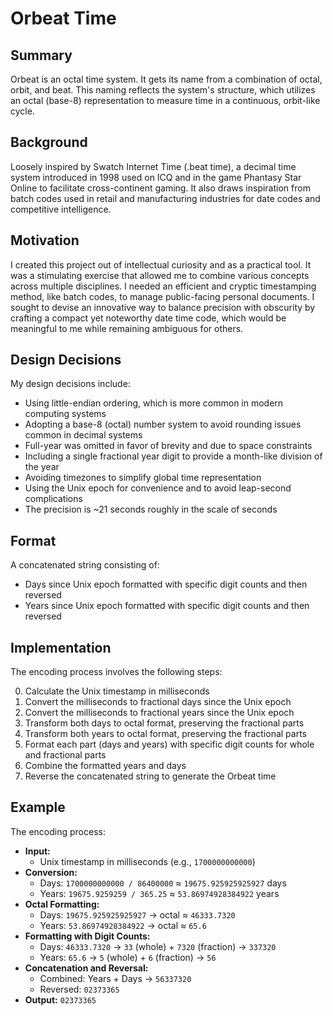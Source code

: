 # Orbeat Time

## Summary

Orbeat is an octal time system. It gets its name from a combination of octal, orbit, and beat. This naming reflects the system's structure, which utilizes an octal (base-8) representation to measure time in a continuous, orbit-like cycle.

## Background

Loosely inspired by Swatch Internet Time (.beat time), a decimal time system introduced in 1998 used on ICQ and in the game Phantasy Star Online to facilitate cross-continent gaming. It also draws inspiration from batch codes used in retail and manufacturing industries for date codes and competitive intelligence.

## Motivation

I created this project out of intellectual curiosity and as a practical tool. It was a stimulating exercise that allowed me to combine various concepts across multiple disciplines. I needed an efficient and cryptic timestamping method, like batch codes, to manage public-facing personal documents. I sought to devise an innovative way to balance precision with obscurity by crafting a compact yet noteworthy date time code, which would be meaningful to me while remaining ambiguous for others.

## Design Decisions

My design decisions include:

- Using little-endian ordering, which is more common in modern computing systems
- Adopting a base-8 (octal) number system to avoid rounding issues common in decimal systems
- Full-year was omitted in favor of brevity and due to space constraints
- Including a single fractional year digit to provide a month-like division of the year
- Avoiding timezones to simplify global time representation
- Using the Unix epoch for convenience and to avoid leap-second complications
- The precision is ~21 seconds roughly in the scale of seconds

## Format

A concatenated string consisting of:
- Days since Unix epoch formatted with specific digit counts and then reversed
- Years since Unix epoch formatted with specific digit counts and then reversed

## Implementation

The encoding process involves the following steps:

0. Calculate the Unix timestamp in milliseconds
1. Convert the milliseconds to fractional days since the Unix epoch
2. Convert the milliseconds to fractional years since the Unix epoch
3. Transform both days to octal format, preserving the fractional parts
4. Transform both years to octal format, preserving the fractional parts
5. Format each part (days and years) with specific digit counts for whole and fractional parts
6. Combine the formatted years and days
7. Reverse the concatenated string to generate the Orbeat time

## Example

The encoding process:

- **Input:**
  - Unix timestamp in milliseconds (e.g., `1700000000000`)
- **Conversion:** 
  - Days: `1700000000000 / 86400000` ≈ `19675.925925925927` days
  - Years: `19675.9259259 / 365.25` ≈ `53.86974928384922` years
- **Octal Formatting:** 
  - Days: `19675.925925925927` → octal ≈ `46333.7320`
  - Years: `53.86974928384922` → octal ≈ `65.6`
- **Formatting with Digit Counts:**
  - Days: `46333.7320` → `33` (whole) + `7320` (fraction) → `337320`
  - Years: `65.6` → `5` (whole) + `6` (fraction) → `56`
- **Concatenation and Reversal:**
  - Combined: Years + Days  → `56337320`
  - Reversed: `02373365`
- **Output:** `02373365`
